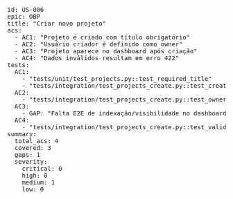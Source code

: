 <pre>
id: US-006
epic: OBP
title: "Criar novo projeto"
acs:
  - AC1: "Projeto é criado com título obrigatório"
  - AC2: "Usuário criador é definido como owner"
  - AC3: "Projeto aparece no dashboard após criação"
  - AC4: "Dados inválidos resultam em erro 422"
tests:
  AC1:
    - "tests/unit/test_projects.py::test_required_title"
    - "tests/integration/test_projects_create.py::test_create_ok"
  AC2:
    - "tests/integration/test_projects_create.py::test_owner_assigned"
  AC3:
    - GAP: "Falta E2E de indexação/visibilidade no dashboard (P1)"
  AC4:
    - "tests/integration/test_projects_create.py::test_validation_422"
summary:
  total_acs: 4
  covered: 3
  gaps: 1
  severity:
    critical: 0
    high: 0
    medium: 1
    low: 0
</pre>
